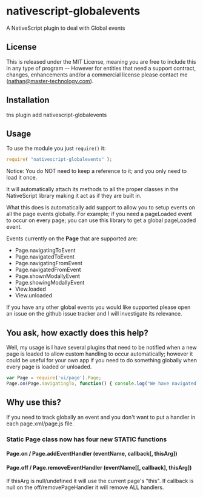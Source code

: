 # nativescript-globalevents
A NativeScript plugin to deal with Global events

## License

This is released under the MIT License, meaning you are free to include this in any type of program -- However for entities that need a support contract, changes, enhancements and/or a commercial license please contact me (nathan@master-technology.com).


## Installation 

tns plugin add nativescript-globalevents


## Usage

To use the module you just `require()` it:

```js
require( "nativescript-globalevents" );
```

Notice: You do NOT need to keep a reference to it; and you only need to load it once.

It will automatically attach its methods to all the proper classes in the NativeScript library making it act as if they are built in.

What this does is automatically add support to allow you to setup events on all the page events globally.  For example; if you need a pageLoaded event to occur on every page; you can use this library to get a global pageLoaded event.

Events currently on the **Page** that are supported are:
- Page.navigatingToEvent
- Page.navigatedToEvent
- Page.navigatingFromEvent
- Page.navigatedFromEvent
- Page.shownModallyEvent
- Page.showingModallyEvent
- View.loaded
- View.unloaded

If you have any other global events you would like supported please open an issue on the github issue tracker and I will investigate its relevance.

## You ask, how exactly does this help?
Well, my usage is I have several plugins that need to be notified when a new page is loaded to allow custom handling to occur automatically; however it could be useful for your own app if you need to do something globally when every page is loaded or unloaded.

```js
var Page = require('ui/page').Page;
Page.on(Page.navigatingTo, function() { console.log("We have navigated to a new page!"); });
```

## Why use this?
If you need to track globally an event and you don't want to put a handler in each page.xml/page.js file.


### Static Page class now has four new STATIC functions

#### Page.on / Page.addEventHandler (eventName, callback[, thisArg])
#### Page.off / Page.removeEventHandler (eventName[[, callback], thisArg])

If thisArg is null/undefined it will use the current page's "this".
If callback is null on the off/removePageHandler it will remove ALL handlers.
